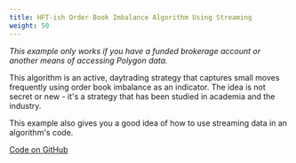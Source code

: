 ```yaml
---
title: HFT-ish Order Book Imbalance Algorithm Using Streaming
weight: 50
---
```

*This example only works if you have a funded brokerage account or another means of accessing Polygon data.*

This algorithm is an active, daytrading strategy that captures small moves frequently using
order book imbalance as an indicator. The idea is not secret or new - it's a strategy that has
been studied in academia and the industry.

This example also gives you a good idea of how to use streaming data in an algorithm's code.

[Code on GitHub](https://github.com/alpacahq/example-hftish)
